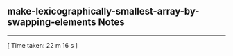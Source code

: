 <h2>make-lexicographically-smallest-array-by-swapping-elements Notes</h2><hr>[ Time taken: 22 m 16 s ]